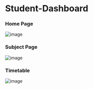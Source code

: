 # Student-Dashboard

### Home Page
![image](https://github.com/Vrinda999/University-ERP/assets/98251856/0ccd07be-961e-465c-9988-c84693299d8b)


### Subject Page
![image](https://github.com/Vrinda999/University-ERP/assets/98251856/44b02ac0-6e42-4e04-a6b8-789e996c20f2)


### Timetable
![image](https://github.com/Vrinda999/University-ERP/assets/98251856/3ec2aed8-8539-435a-8b50-87c12a74f71f)
